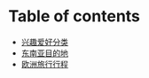 # Table of contents

* [兴趣爱好分类](README.md)
* [东南亚目的地](dong-nan-ya-mu-de-di.md)
* [欧洲旅行行程](ou-zhou-lv-hang-hang-cheng.md)
